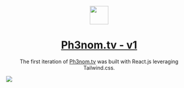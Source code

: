 <p align="center">
  <img src="https://github.com/user-attachments/assets/d2304db6-f46b-4e85-86f0-56a2e1bd1551" width="50" height="50"/>
</p>
<h1 align="center">
  <a href="https://ph3nomtv.netlify.app">Ph3nom.tv - v1</a>
</h1>
<p align="center">
  The first iteration of <a href="https://ph3nomtv.netlify.app">Ph3nom.tv</a> was built with React.js leveraging Tailwind.css.
</p>
<img src="https://github.com/user-attachments/assets/2ff12c3c-6dc7-4721-b229-310c89a1fff4"/>
